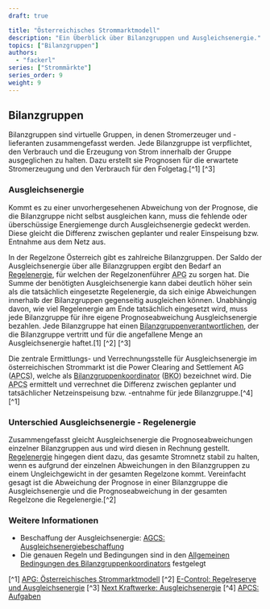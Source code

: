 ```yaml
---
draft: true

title: "Österreichisches Strommarktmodell"
description: "Ein Überblick über Bilanzgruppen und Ausgleichsenergie."
topics: ["Bilanzgruppen"]
authors:
  - "fackerl"
series: ["Strommärkte"]
series_order: 9
weight: 9
---
```


<!-- Nummerierung überarbeiten -->
<!-- S. 1 festlegen (EOM?) -->
<!-- Bild von Econtrol einfügen? -->

## Bilanzgruppen

Bilanzgruppen sind virtuelle Gruppen, in denen Stromerzeuger und -lieferanten zusammengefasst werden. Jede Bilanzgruppe ist verpflichtet, den Verbrauch und die Erzeugung von Strom innerhalb der Gruppe ausgeglichen zu halten. Dazu erstellt sie Prognosen für die erwartete Stromerzeugung und den Verbrauch für den Folgetag.[^1] [^3]

### Ausgleichsenergie

Kommt es zu einer unvorhergesehenen Abweichung von der Prognose, die die Bilanzgruppe nicht selbst ausgleichen kann, muss die fehlende oder überschüssige Energiemenge durch Ausgleichsenergie gedeckt werden. Diese gleicht die Differenz zwischen geplanter und realer Einspeisung bzw. Entnahme aus dem Netz aus.

In der Regelzone Österreich gibt es zahlreiche Bilanzgruppen. Der Saldo der Ausgleichsenergie über alle Bilanzgruppen ergibt den Bedarf an [Regelenergie](./wissen/regelenergie/index.md), für welchen der Regelzonenführer <abbr title="Austrian Power Grid">APG</abbr> zu sorgen hat. Die Summe der benötigten Ausgleichsenergie kann dabei deutlich höher sein als die tatsächlich eingesetzte Regelenergie, da sich einige Abweichungen innerhalb der Bilanzgruppen gegenseitig ausgleichen können. Unabhängig davon, wie viel Regelenergie am Ende tatsächlich eingesetzt wird, muss jede Bilanzgruppe für ihre eigene Prognoseabweichung Ausgleichsenergie bezahlen. Jede Bilanzgruppe hat einen [Bilanzgruppenverantwortlichen](./wissen/akteure/index.md), der die Bilanzgruppe vertritt und für die angefallene Menge an Ausgleichsenergie haftet.[1] [^2] [^3]

Die zentrale Ermittlungs- und Verrechnungsstelle für Ausgleichsenergie im österreichischen Strommarkt ist die Power Clearing and Settlement AG (<abbr title="Austrian Power Clearing and Settlement AG">APCS</abbr>), welche als [Bilanzgruppenkoordinator](./wissen/akteure/index.md) (<abbr title="Bilanzgruppenkoordinator">BKO</abbr>) bezeichnet wird. Die <abbr title="Austrian Power Clearing and Settlement AG">APCS</abbr> ermittelt und verrechnet die Differenz zwischen geplanter und tatsächlicher Netzeinspeisung bzw. -entnahme für jede Bilanzgruppe.[^4] [^1]
<!-- Unklar: ist APCS der einzige BKO in Österreich? -->

### Unterschied Ausgleichsenergie - Regelenergie

Zusammengefasst gleicht Ausgleichsenergie die Prognoseabweichungen einzelner Bilanzgruppen aus und wird diesen in Rechnung gestellt. [Regelenergie](./wissen/regelenergie/index.md) hingegen dient dazu, das gesamte Stromnetz stabil zu halten, wenn es aufgrund der einzelnen Abweichungen in den Bilanzgruppen zu einem Ungleichgewicht in der gesamten Regelzone kommt. Vereinfacht gesagt ist die Abweichung der Prognose in einer Bilanzgruppe die Ausgleichsenergie und die Prognoseabweichung in der gesamten Regelzone die Regelenergie.[^2]

### Weitere Informationen

- Beschaffung der Ausgleichsenergie: [AGCS: Ausgleichsenergiebeschaffung](https://www.agcs.at/de/ausgleichsenergie)
- Die genauen Regeln und Bedingungen sind in den [Allgemeinen Bedingungen des Bilanzgruppenkoordinators](https://www.apcs.at/de/regelwerk/marktregeln/aktuelle_version) festgelegt

<!-- Link zu Übersicht welche Bilanzgruppen es gibt wäre nice -->

[^1] [APG: Österreichisches Strommarktmodell](https://markt.apg.at/strommarkt/oesterreichisches-strommarktmodell/)
[^2] [E-Control: Regelreserve und Ausgleichsenergie](https://www.e-control.at/marktteilnehmer/strom/strommarkt/regelreserve-und-ausgleichsenergie)
[^3] [Next Kraftwerke: Ausgleichsenergie](https://www.next-kraftwerke.at/wissen/ausgleichsenergie)
[^4] [APCS: Aufgaben](https://www.apcs.at/de/aufgaben)
